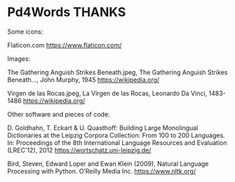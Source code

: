 Pd4Words THANKS
===============

Some icons:

Flaticon.com
<https://www.flaticon.com/>

Images:

The Gathering Anguish Strikes Beneath.jpeg, The Gathering Anguish Strikes Beneath..., John Murphy, 1945
<https://wikipedia.org/>

Virgen de las Rocas.jpeg, La Virgen de las Rocas, Leonardo Da Vinci, 1483-1486
<https://wikipedia.org/>

Other software and pieces of code:

D. Goldhahn, T. Eckart & U. Quasthoff: Building Large Monolingual Dictionaries at the Leipzig Corpora Collection: From 100 to 200 Languages.
In: Proceedings of the 8th International Language Resources and Evaluation (LREC'12), 2012
<https://wortschatz.uni-leipzig.de/>

Bird, Steven, Edward Loper and Ewan Klein (2009), Natural Language Processing with Python. O’Reilly Media Inc.
<https://www.nltk.org/>
